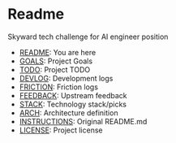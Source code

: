 Readme
======
Skyward tech challenge for AI engineer position

- [README](./README.md): You are here
- [GOALS](./GOALS.md): Project Goals
- [TODO](./TODO.md): Project TODO
- [DEVLOG](./DEVLOG.md): Development logs
- [FRICTION](./FRICTION.md): Friction logs
- [FEEDBACK](./FEEDBACK.md): Upstream feedback
- [STACK](./STACK.md): Technology stack/picks 
- [ARCH](./ARCH.md): Architecture definition
- [INSTRUCTIONS](./INSTRUCTIONS.md): Original README.md
- [LICENSE](./LICENSE): Project license 
